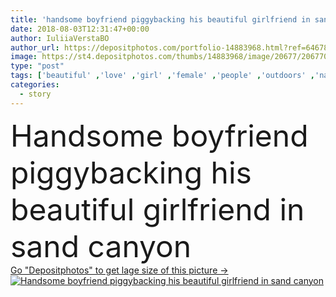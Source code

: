 ```yaml
---
title: 'handsome boyfriend piggybacking his beautiful girlfriend in sand canyon '
date: 2018-08-03T12:31:47+00:00
author: IuliiaVerstaBO
author_url: https://depositphotos.com/portfolio-14883968.html?ref=64678756
image: https://st4.depositphotos.com/thumbs/14883968/image/20677/206770134/api_thumb_450.jpg?forcejpeg=true
type: "post"
tags: ['beautiful' ,'love' ,'girl' ,'female' ,'people' ,'outdoors' ,'nature' ,'caucasian' ,'friendship' ,'male' ,'man' ,'style' ,'couple' ,'elegant' ,'stylish' ,'tender' ,'woman' ,'together' ,'togetherness' ,'sand' ,'attractive' ,'handsome' ,'embrace' ,'closeness' ,'candid' ,'hug' ,'tenderness' ,'lovers' ,'relationship' ,'boyfriend' ,'girlfriend' ,'canyon' ,'piggyback' ,'blue sky' ,'young adult' ,'love story' ,'floral bouquet' ]
categories: 
  - story
---
```

<div aling="center">
            <font size="60"> Handsome boyfriend piggybacking his beautiful girlfriend in sand canyon</font>   
</div>
<div>
    <a href='https://st4.depositphotos.com/thumbs/14883968/image/20677/206770134/api_thumb_450.jpg?forcejpeg=true?ref=64678756' target=_blank > Go "Depositphotos" to get lage size of this picture ->
        <img href='https://st4.depositphotos.com/thumbs/14883968/image/20677/206770134/api_thumb_450.jpg?forcejpeg=true?ref=64678756' src='https://st4.depositphotos.com/14883968/20677/i/950/depositphotos_206770134-stock-photo-handsome-boyfriend-piggybacking-his-beautiful.jpg?forcejpeg=true' alt='Handsome boyfriend piggybacking his beautiful girlfriend in sand canyon' >
    </a>
</div>
